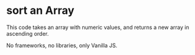 # sort an Array

This code takes an array with numeric values, and returns a new array in ascending order.

No frameworks, no libraries, only Vanilla JS.
